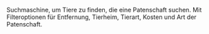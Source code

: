 Suchmaschine, um Tiere zu finden, die eine Patenschaft suchen. Mit Filteroptionen für Entfernung, Tierheim, Tierart, Kosten und Art der Patenschaft.
